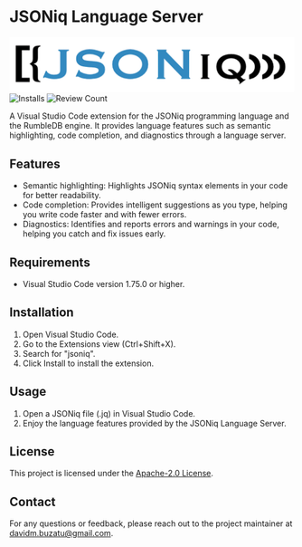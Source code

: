 # JSONiq Language Server

![JSONiq](images/JSONiq.png)
![Installs](https://img.shields.io/visual-studio-marketplace/i/jsoniq-development-team.jsoniq)
![Review Count](https://img.shields.io/visual-studio-marketplace/r/jsoniq-development-team.jsoniq)

A Visual Studio Code extension for the JSONiq programming language and the RumbleDB engine. It provides language features such as semantic highlighting, code completion, and diagnostics through a language server.

## Features

- Semantic highlighting: Highlights JSONiq syntax elements in your code for better readability.
- Code completion: Provides intelligent suggestions as you type, helping you write code faster and with fewer errors.
- Diagnostics: Identifies and reports errors and warnings in your code, helping you catch and fix issues early.

## Requirements

- Visual Studio Code version 1.75.0 or higher.

## Installation

1. Open Visual Studio Code.
2. Go to the Extensions view (Ctrl+Shift+X).
3. Search for "jsoniq".
4. Click Install to install the extension.

## Usage

1. Open a JSONiq file (.jq) in Visual Studio Code.
2. Enjoy the language features provided by the JSONiq Language Server.

## License

This project is licensed under the [Apache-2.0 License](LICENSE).

## Contact

For any questions or feedback, please reach out to the project maintainer at [davidm.buzatu@gmail.com](mailto:davidm.buzatu@gmail.com).
